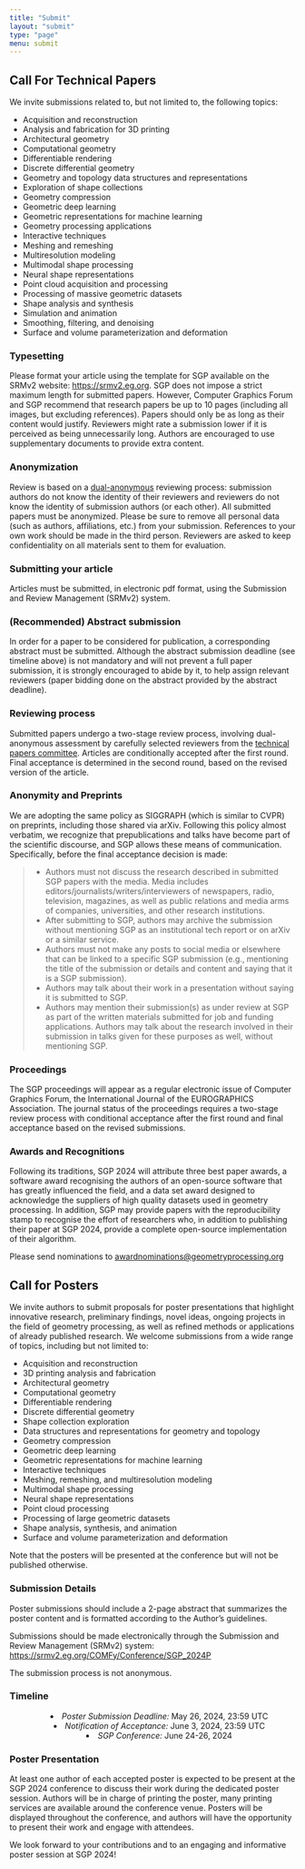 ```yaml
---
title: "Submit"
layout: "submit"
type: "page"
menu: submit
---
```


## Call For Technical Papers

We invite submissions related to, but not limited to, the following topics:

-  Acquisition and reconstruction
-  Analysis and fabrication for 3D printing
-  Architectural geometry
-  Computational geometry
-  Differentiable rendering
-  Discrete differential geometry
-  Geometry and topology data structures and representations
-  Exploration of shape collections
-  Geometry compression
-  Geometric deep learning
-  Geometric representations for machine learning
-  Geometry processing applications
-  Interactive techniques
-  Meshing and remeshing
-  Multiresolution modeling
-  Multimodal shape processing
-  Neural shape representations
-  Point cloud acquisition and processing
-  Processing of massive geometric datasets
-  Shape analysis and synthesis
-  Simulation and animation
-  Smoothing, filtering, and denoising
-  Surface and volume parameterization and deformation


### Typesetting

Please format your article using the template for SGP available on the SRMv2 website: https://srmv2.eg.org. SGP does not impose a strict maximum length for submitted papers. However, Computer Graphics Forum and SGP recommend that research papers be up to 10 pages (including all images, but excluding references). Papers should only be as long as their content would justify. Reviewers might rate a submission lower if it is perceived as being unnecessarily long. Authors are encouraged to use supplementary documents to provide extra content.

### Anonymization

Review is based on a [dual-anonymous](https://www.acm.org/diversity-inclusion/words-matter) reviewing process: submission authors do not know the identity of their reviewers and reviewers do not know the identity of submission authors (or each other).  All submitted papers must be anonymized. Please be sure to remove all personal data (such as authors, affiliations, etc.) from your submission.  References to your own work should be made in the third person. Reviewers are asked to keep confidentiality on all materials sent to them for evaluation.

### Submitting your article

Articles must be submitted, in electronic pdf format, using the Submission and Review Management (SRMv2) system.

### (Recommended) Abstract submission

In order for a paper to be considered for publication, a corresponding abstract must be submitted. Although the abstract submission deadline (see timeline above) is not mandatory and will not prevent a full paper submission, it is strongly encouraged to abide by it, to help assign relevant reviewers (paper bidding done on the abstract provided by the abstract deadline).

### Reviewing process

Submitted papers undergo a two-stage review process, involving dual-anonymous assessment by carefully selected reviewers from the [technical papers committee](/organization/#technical-papers-committee). Articles are conditionally accepted after the first round. Final acceptance is determined in the second round, based on the revised version of the article.

### Anonymity and Preprints 

We are adopting the same policy as SIGGRAPH (which is similar to CVPR) on preprints, including those shared via arXiv.  Following this policy almost verbatim, we recognize that prepublications and talks have become part of the scientific discourse, and SGP allows these means of communication. Specifically, before the final acceptance decision is made:

> - Authors must not discuss the research described in submitted SGP papers with the media. Media includes editors/journalists/writers/interviewers of newspapers, radio, television, magazines, as well as public relations and media arms of companies, universities, and other research institutions.
> - After submitting to SGP, authors may archive the submission without mentioning SGP as an institutional tech report or on arXiv or a similar service.
> - Authors must not make any posts to social media or elsewhere that can be linked to a specific SGP submission (e.g., mentioning the title of the submission or details and content and saying that it is a SGP submission).
> - Authors may talk about their work in a presentation without saying it is submitted to SGP.
> - Authors may mention their submission(s) as under review at SGP as part of the written materials submitted for job and funding applications. Authors may talk about the research involved in their submission in talks given for these purposes as well, without mentioning SGP.

### Proceedings
The SGP proceedings will appear as a regular electronic issue of Computer Graphics Forum, the International Journal of the EUROGRAPHICS Association. The journal status of the proceedings requires a two-stage review process with conditional acceptance after the first round and final acceptance based on the revised submissions.

<!--
Accepted papers will be published in a regular issue of _Computer Graphics
Forum_, the International Journal of the EUROGRAPHICS Association. _Computer
Graphics Forum_ (Print ISSN: 0167-7055; Online ISSN: 1467-8659) is the official
journal of _Eurographics_, published in cooperation with Wiley-Blackwell, and is
one of the leading journals for researchers, developers and users of Computer
Graphics in both commercial and academic environment. It has one of the highest
impact factors in the field, and it is indexed by all major databases;
additionally, the electronic version of all accepted work will also be indexed
and accessible by the EG Digital Library.
-->
### Awards and Recognitions

Following its traditions, SGP 2024 will attribute three best paper awards, a software award recognising the authors of an open-source software that has greatly influenced the field, and a data set award designed to acknowledge the suppliers of high quality datasets used in geometry processing. In addition, SGP may provide papers with the reproducibility stamp to recognise the effort of researchers who, in addition to publishing their paper at SGP 2024, provide a complete open-source implementation of their algorithm.
 
Please send nominations to awardnominations@geometryprocessing.org 

<!----------------------------
## Instructions for Oral Presentations

Technical Papers will be presented as pre-recorded videos (15-16 min) broadcasted live followed by a short live Q&A session (4-5 min).

You are free to record the video in the manner you find best, we require however that the video starts with a title slide using the SGP 2021 Presentation Templates below.

Please send a youtube link to chairs-sgp2021@eg.org before **Thursday July 8th PM 23:59 UTC**. Videos will be gathered in a youtube playlist and made public after the conference, hence please do not include content that cannot be distributed (e.g., copyrighted photos or music).

## SGP 2021 Presentation Templates

Presenters are invited to use the following official SGP 2021 slide templates:

- [Powerpoint](/sgp2021-template.potx)
- [Keynote](/sgp2021-template.key)
- [Google Slides](https://docs.google.com/presentation/d/17-VHCqHj1xvBBY2gsdsRVouOcCaEBordeZ4zlFvJbaY/edit?usp=sharing) `(File > Make a Copy > Entire Presentation)`
-------------------------->

## Call for Posters

We invite authors to submit proposals for poster presentations that highlight innovative research, preliminary findings, novel ideas, ongoing projects in the field of geometry processing, as well as refined methods or applications of already published research. We welcome submissions from a wide range of topics, including but not limited to:

- Acquisition and reconstruction
- 3D printing analysis and fabrication
- Architectural geometry
- Computational geometry
- Differentiable rendering
- Discrete differential geometry
- Shape collection exploration
- Data structures and representations for geometry and topology
- Geometry compression
- Geometric deep learning
- Geometric representations for machine learning
- Interactive techniques
- Meshing, remeshing, and multiresolution modeling
- Multimodal shape processing
- Neural shape representations
- Point cloud processing
- Processing of large geometric datasets
- Shape analysis, synthesis, and animation
- Surface and volume parameterization and deformation

Note that the posters will be presented at the conference but will not be published otherwise.

### Submission Details

Poster submissions should include a 2-page abstract that summarizes the poster content and is formatted according to the Author’s guidelines.

Submissions should be made electronically through the Submission and Review Management (SRMv2) system: https://srmv2.eg.org/COMFy/Conference/SGP_2024P 

The submission process is not anonymous.

### Timeline

<div style="text-align: center; list-style-position: inside;">

- *Poster Submission Deadline:* May 26, 2024, 23:59 UTC <br> 
- *Notification of Acceptance:* June 3, 2024, 23:59 UTC <br> 
- *SGP Conference:* June 24-26, 2024

</div>

### Poster Presentation

At least one author of each accepted poster is expected to be present at the SGP 2024 conference to discuss their work during the dedicated poster session. Authors will be in charge of printing the poster, many printing services are available around the conference venue. Posters will be displayed throughout the conference, and authors will have the opportunity to present their work and engage with attendees.

We look forward to your contributions and to an engaging and informative poster session at SGP 2024!

